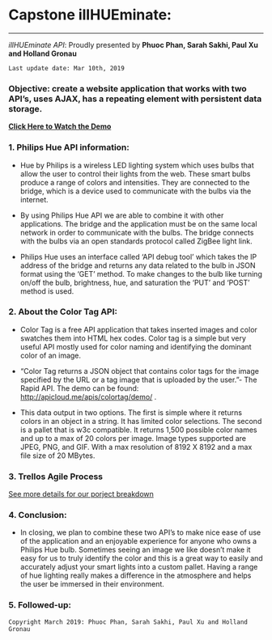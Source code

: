 # Capstone illHUEminate:

----------

*illHUEminate API*: Proudly presented by **Phuoc Phan, Sarah Sakhi, Paul Xu and Holland Gronau**

    Last update date: Mar 10th, 2019

                                             
### Objective: create a website application that works with two API’s, uses AJAX, has a repeating element with persistent data storage.

**[Click Here to Watch the Demo](https://www.youtube.com/watch?v=LlBv3kgY2jA&feature=youtu.be)**

### 1. Philips Hue API information:

- Hue by Philips is a wireless LED lighting system which uses bulbs that allow the user to control their lights from the web. These smart bulbs produce a range of colors and intensities. They are connected to the bridge, which is a device used to communicate with the bulbs via the internet.


- By using Philips Hue API we are able to combine it with other applications. The bridge and the application must be on the same local network in order to communicate with the bulbs. The bridge connects with the bulbs via an open standards protocol called ZigBee light link.


- Philips Hue uses an interface called ‘API debug tool’ which takes the IP address of the bridge and returns any data related to the bulb in JSON format using the ‘GET’ method. To make changes to the bulb like turning on/off the bulb, brightness, hue, and saturation the ‘PUT’ and ‘POST’ method is used.


### 2. About the Color Tag API:        


- Color Tag is a free API application that takes inserted images and color swatches them into HTML hex codes. Color tag is a simple but very useful API mostly used for color naming and identifying the dominant color of an image.


- “Color Tag returns a JSON object that contains color tags for the image specified by the URL or a tag image that is uploaded by the user.”- The  Rapid API. The demo can be found: http://apicloud.me/apis/colortag/demo/ .


- This data output in two options. The first is simple where it returns colors in an object in a string. It has limited color selections. The second is a pallet that is w3c compatible. It returns 1,500 possible color names and up to a max of 20 colors per image. Image types supported are JPEG, PNG, and GIF. With a max resolution of 8192 X 8192 and a max file size of 20 MBytes.


### 3. Trellos Agile Process

[See more details for our porject breakdown](https://trello.com/b/k0AIxvue/api-project)



### 4. Conclusion:


- In closing, we plan to combine these two API’s to make nice ease of use of the application and an enjoyable experience for anyone who owns a Philips Hue bulb. Sometimes seeing an image we like doesn’t make it easy for us to truly identify the color and this is a great way to easily and accurately adjust your smart lights into a custom pallet. Having a range of hue lighting really makes a difference in the atmosphere and helps the user be immersed in their environment.

### 5. Followed-up:


    Copyright March 2019: Phuoc Phan, Sarah Sakhi, Paul Xu and Holland Gronau
